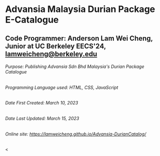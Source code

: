 # Advansia Malaysia Durian Package E-Catalogue

## Code Programmer: Anderson Lam Wei Cheng, Junior at UC Berkeley EECS'24, lamweicheng@berkeley.edu


>
###### Purpose: Publishing Advansia Sdn Bhd Malaysia's Durian Package Catalogue
###### Programming Language used: HTML, CSS, JavaScript
###### Date First Created: March 10, 2023 
###### Date Last Updated: March 15, 2023
###### Online site: https://lamweicheng.github.io/Advansia-DurianCatalog/
<
